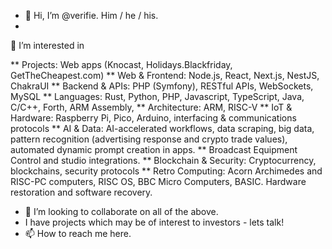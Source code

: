 - 👋 Hi, I’m @verifie. Him / he / his.
- 
👀 I’m interested in

** Projects: Web apps (Knocast, Holidays.Blackfriday, GetTheCheapest.com)
** Web & Frontend: Node.js, React, Next.js, NestJS, ChakraUI
** Backend & APIs: PHP (Symfony), RESTful APIs, WebSockets, MySQL
** Languages: Rust, Python, PHP, Javascript, TypeScript, Java, C/C++, Forth, ARM Assembly,
** Architecture: ARM, RISC-V
** IoT & Hardware: Raspberry Pi, Pico, Arduino, interfacing & communications protocols
** AI & Data: AI-accelerated workflows, data scraping, big data, pattern recognition (advertising response and crypto trade values), automated dynamic prompt creation in apps.
** Broadcast Equipment Control and studio integrations.
** Blockchain & Security: Cryptocurrency, blockchains, security protocols
** Retro Computing: Acorn Archimedes and RISC-PC computers, RISC OS, BBC Micro Computers,  BASIC. Hardware restoration and software recovery.

- 💞️ I’m looking to collaborate on all of the above.
- I have projects which may be of interest to investors - lets talk!
- 📫 How to reach me here.

<!---
verifie/verifie is a ✨ special ✨ repository because its `README.md` (this file) appears on your GitHub profile.
You can click the Preview link to take a look at your changes.
--->
